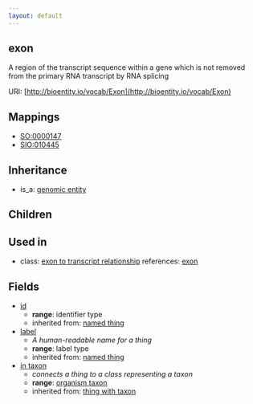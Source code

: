```yaml
---
layout: default
---
```


## exon


A region of the transcript sequence within a gene which is not removed from the primary RNA transcript by RNA splicing

URI: [http://bioentity.io/vocab/Exon](http://bioentity.io/vocab/Exon)
## Mappings

 * [SO:0000147](http://purl.obolibrary.org/obo/SO_0000147)
 * [SIO:010445](http://purl.obolibrary.org/obo/SIO_010445)

## Inheritance

 *  is_a: [genomic entity](GenomicEntity.html)

## Children


## Used in

 *  class: [exon to transcript relationship](ExonToTranscriptRelationship.html) references: [exon](Exon.html)

## Fields

 * [id](id.html)
    * __range__: identifier type
    * inherited from: [named thing](NamedThing.html)
 * [label](label.html)
    * _A human-readable name for a thing_
    * __range__: label type
    * inherited from: [named thing](NamedThing.html)
 * [in taxon](in_taxon.html)
    * _connects a thing to a class representing a taxon_
    * __range__: [organism taxon](OrganismTaxon.html)
    * inherited from: [thing with taxon](ThingWithTaxon.html)
